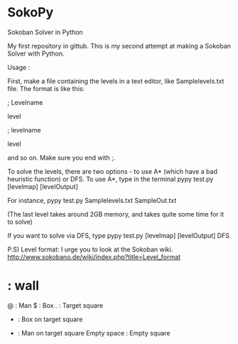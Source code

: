 SokoPy
======

Sokoban Solver in Python


My first repository in gittub. 
This is my second attempt at making a Sokoban Solver with Python.


Usage :

First, make a file containing the levels in a text editor, like Samplelevels.txt file. The format is like this:

; Levelname

level

; levelname

level

and so on. Make sure you end with ;.

To solve the levels, there are two options - to use A* (which have a bad heuristic function) or DFS.
To use A*, type in the terminal
pypy test.py [levelmap] [levelOutput]

For instance,
pypy test.py Samplelevels.txt SampleOut.txt

(The last level takes around 2GB memory, and takes quite some time for it to solve)

If you want to solve via DFS, type 
pypy test.py [levelmap] [levelOutput] DFS




P.S) Level format:
I urge you to look at the Sokoban wiki.
http://www.sokobano.de/wiki/index.php?title=Level_format

# : wall
@ : Man
$ : Box
. : Target square
* : Box on target square
+ : Man on target square
Empty space : Empty square

